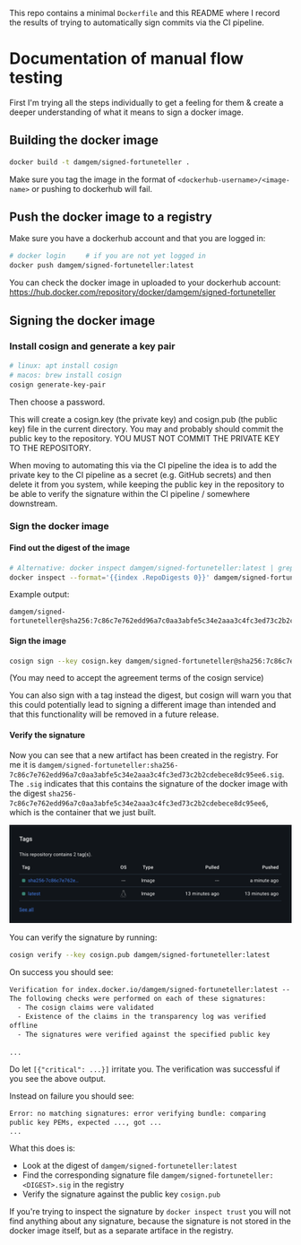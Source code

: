 This repo contains a minimal `Dockerfile` and this README where I record the results of trying to automatically sign commits via the CI pipeline.

# Documentation of manual flow testing

First I'm trying all the steps individually to get a feeling for them & create a deeper understanding of what it means to sign a docker image.

## Building the docker image

```bash
docker build -t damgem/signed-fortuneteller .
```

Make sure you tag the image in the format of `<dockerhub-username>/<image-name>` or pushing to dockerhub will fail.

## Push the docker image to a registry

Make sure you have a dockerhub account and that you are logged in:

```bash
# docker login     # if you are not yet logged in
docker push damgem/signed-fortuneteller:latest
```

You can check the docker image in uploaded to your dockerhub account: https://hub.docker.com/repository/docker/damgem/signed-fortuneteller

## Signing the docker image

### Install cosign and generate a key pair

```bash
# linux: apt install cosign
# macos: brew install cosign
cosign generate-key-pair
```

Then choose a password.

This will create a cosign.key (the private key) and cosign.pub (the public key) file in the current directory.
You may and probably should commit the public key to the repository.
YOU MUST NOT COMMIT THE PRIVATE KEY TO THE REPOSITORY.

When moving to automating this via the CI pipeline the idea is to add the private key to the CI pipeline as a secret (e.g. GitHub secrets) and then delete it from you system, while keeping the public key in the repository to be able to verify the signature within the CI pipeline / somewhere downstream.


### Sign the docker image

#### Find out the digest of the image

```bash
# Alternative: docker inspect damgem/signed-fortuneteller:latest | grep -i digest -A 1
docker inspect --format='{{index .RepoDigests 0}}' damgem/signed-fortuneteller:latest
```

Example output:
```
damgem/signed-fortuneteller@sha256:7c86c7e762edd96a7c0aa3abfe5c34e2aaa3c4fc3ed73c2b2cdebece8dc95ee6
```

#### Sign the image

```bash
cosign sign --key cosign.key damgem/signed-fortuneteller@sha256:7c86c7e762edd96a7c0aa3abfe5c34e2aaa3c4fc3ed73c2b2cdebece8dc95ee6
```

(You may need to accept the agreement terms of the cosign service)

You can also sign with a tag instead the digest, but cosign will warn you that this could potentially lead to signing a different image than intended and that this functionality will be removed in a future release.

#### Verify the signature

Now you can see that a new artifact has been created in the registry. For me it is `damgem/signed-fortuneteller:sha256-7c86c7e762edd96a7c0aa3abfe5c34e2aaa3c4fc3ed73c2b2cdebece8dc95ee6.sig`. The `.sig` indicates that this contains the signature of the docker image with the digest `sha256-7c86c7e762edd96a7c0aa3abfe5c34e2aaa3c4fc3ed73c2b2cdebece8dc95ee6`, which is the container that we just built.

![Screenshot of the hub.docker.com 'Tags' section showing a newly pushed tag](assets/hub.docker.com-tags.png)

You can verify the signature by running:

```bash
cosign verify --key cosign.pub damgem/signed-fortuneteller:latest
```

On success you should see:

```
Verification for index.docker.io/damgem/signed-fortuneteller:latest --
The following checks were performed on each of these signatures:
  - The cosign claims were validated
  - Existence of the claims in the transparency log was verified offline
  - The signatures were verified against the specified public key

...
```

Do let `[{"critical": ...}]` irritate you. The verification was successful if you see the above output.

Instead on failure you should see:

```
Error: no matching signatures: error verifying bundle: comparing public key PEMs, expected ..., got ...
...
```

What this does is:
 - Look at the digest of `damgem/signed-fortuneteller:latest`
 - Find the corresponding signature file `damgem/signed-fortuneteller:<DIGEST>.sig` in the registry
 - Verify the signature against the public key `cosign.pub`

If you're trying to inspect the signature by `docker inspect trust` you will not find anything about any signature, because the signature is not stored in the docker image itself, but as a separate artiface in the registry.
